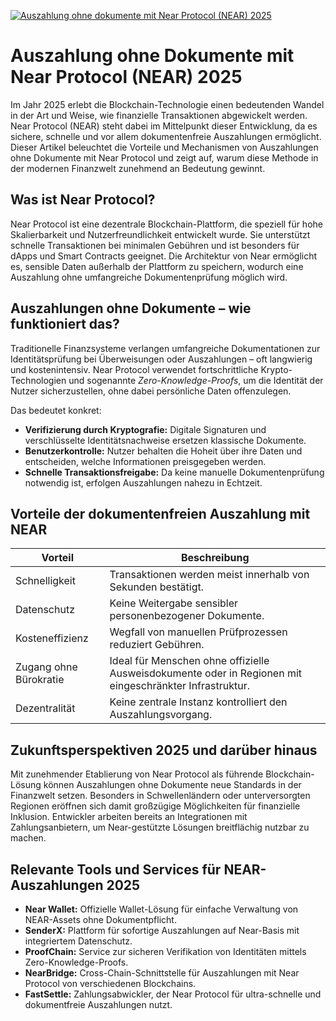 [![Auszahlung ohne dokumente mit Near Protocol (NEAR) 2025](https://123-caf.pages.dev/gitsignup.png)](https://vrmoo.ru/Bt82HjjY)

<h1>Auszahlung ohne Dokumente mit Near Protocol (NEAR) 2025</h1> <p>Im Jahr 2025 erlebt die Blockchain-Technologie einen bedeutenden Wandel in der Art und Weise, wie finanzielle Transaktionen abgewickelt werden. Near Protocol (NEAR) steht dabei im Mittelpunkt dieser Entwicklung, da es sichere, schnelle und vor allem dokumentenfreie Auszahlungen ermöglicht. Dieser Artikel beleuchtet die Vorteile und Mechanismen von Auszahlungen ohne Dokumente mit Near Protocol und zeigt auf, warum diese Methode in der modernen Finanzwelt zunehmend an Bedeutung gewinnt.</p>  <h2>Was ist Near Protocol?</h2> <p>Near Protocol ist eine dezentrale Blockchain-Plattform, die speziell für hohe Skalierbarkeit und Nutzerfreundlichkeit entwickelt wurde. Sie unterstützt schnelle Transaktionen bei minimalen Gebühren und ist besonders für dApps und Smart Contracts geeignet. Die Architektur von Near ermöglicht es, sensible Daten außerhalb der Plattform zu speichern, wodurch eine Auszahlung ohne umfangreiche Dokumentenprüfung möglich wird.</p>  <h2>Auszahlungen ohne Dokumente – wie funktioniert das?</h2> <p>Traditionelle Finanzsysteme verlangen umfangreiche Dokumentationen zur Identitätsprüfung bei Überweisungen oder Auszahlungen – oft langwierig und kostenintensiv. Near Protocol verwendet fortschrittliche Krypto-Technologien und sogenannte <em>Zero-Knowledge-Proofs</em>, um die Identität der Nutzer sicherzustellen, ohne dabei persönliche Daten offenzulegen.</p> <p>Das bedeutet konkret:</p> <ul>   <li><strong>Verifizierung durch Kryptografie:</strong> Digitale Signaturen und verschlüsselte Identitätsnachweise ersetzen klassische Dokumente.</li>   <li><strong>Benutzerkontrolle:</strong> Nutzer behalten die Hoheit über ihre Daten und entscheiden, welche Informationen preisgegeben werden.</li>   <li><strong>Schnelle Transaktionsfreigabe:</strong> Da keine manuelle Dokumentenprüfung notwendig ist, erfolgen Auszahlungen nahezu in Echtzeit.</li> </ul>  <h2>Vorteile der dokumentenfreien Auszahlung mit NEAR</h2> <table>   <thead>     <tr>       <th>Vorteil</th>       <th>Beschreibung</th>     </tr>   </thead>   <tbody>     <tr>       <td>Schnelligkeit</td>       <td>Transaktionen werden meist innerhalb von Sekunden bestätigt.</td>     </tr>     <tr>       <td>Datenschutz</td>       <td>Keine Weitergabe sensibler personenbezogener Dokumente.</td>     </tr>     <tr>       <td>Kosteneffizienz</td>       <td>Wegfall von manuellen Prüfprozessen reduziert Gebühren.</td>     </tr>     <tr>       <td>Zugang ohne Bürokratie</td>       <td>Ideal für Menschen ohne offizielle Ausweisdokumente oder in Regionen mit eingeschränkter Infrastruktur.</td>     </tr>     <tr>       <td>Dezentralität</td>       <td>Keine zentrale Instanz kontrolliert den Auszahlungsvorgang.</td>     </tr>   </tbody> </table>  <h2>Zukunftsperspektiven 2025 und darüber hinaus</h2> <p>Mit zunehmender Etablierung von Near Protocol als führende Blockchain-Lösung können Auszahlungen ohne Dokumente neue Standards in der Finanzwelt setzen. Besonders in Schwellenländern oder unterversorgten Regionen eröffnen sich damit großzügige Möglichkeiten für finanzielle Inklusion. Entwickler arbeiten bereits an Integrationen mit Zahlungsanbietern, um Near-gestützte Lösungen breitflächig nutzbar zu machen.</p>  <h2>Relevante Tools und Services für NEAR-Auszahlungen 2025</h2> <ul>   <li><strong>Near Wallet:</strong> Offizielle Wallet-Lösung für einfache Verwaltung von NEAR-Assets ohne Dokumentpflicht.</li>   <li><strong>SenderX:</strong> Plattform für sofortige Auszahlungen auf Near-Basis mit integriertem Datenschutz.</li>   <li><strong>ProofChain:</strong> Service zur sicheren Verifikation von Identitäten mittels Zero-Knowledge-Proofs.</li>   <li><strong>NearBridge:</strong> Cross-Chain-Schnittstelle für Auszahlungen mit Near Protocol von verschiedenen Blockchains.</li>   <li><strong>FastSettle:</strong> Zahlungsabwickler, der Near Protocol für ultra-schnelle und dokumentfreie Auszahlungen nutzt.</li> </ul>
